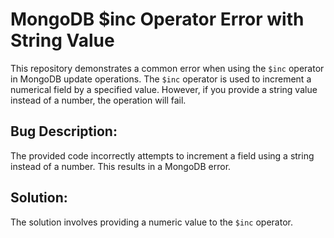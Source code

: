 # MongoDB $inc Operator Error with String Value

This repository demonstrates a common error when using the `$inc` operator in MongoDB update operations. The `$inc` operator is used to increment a numerical field by a specified value.  However, if you provide a string value instead of a number, the operation will fail.

## Bug Description:
The provided code incorrectly attempts to increment a field using a string instead of a number.  This results in a MongoDB error.

## Solution:
The solution involves providing a numeric value to the `$inc` operator.